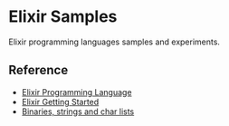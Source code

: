 # Elixir Samples

Elixir programming languages samples and experiments.

## Reference

- [Elixir Programming Language](http://elixir-lang.org)
- [Elixir Getting Started](http://elixir-lang.org/getting-started/introduction.html)
- [Binaries, strings and char lists](http://elixir-lang.org/getting-started/binaries-strings-and-char-lists.html)

